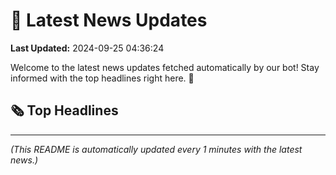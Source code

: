 # 📰 Latest News Updates
**Last Updated:** 2024-09-25 04:36:24

Welcome to the latest news updates fetched automatically by our bot! Stay informed with the top headlines right here. 🚀

## 🗞️ Top Headlines

---
*(This README is automatically updated every 1 minutes with the latest news.)*
